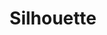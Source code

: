 ---
title: 'Silhouette'
pubDate: 2025-05-19
description: 'Liv walking in tunnel'
camera: 'Nikon D3100'
image:
    url: 'tunnel.jpg'
    alt: 'Silhouette of girl walking in tunnel'
link: "https://www.instagram.com/p/DN6ucCmgTcd/?img_index=1"
---
